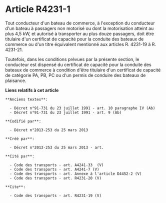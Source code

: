 # Article R4231-1

Tout conducteur d'un bateau de commerce, à l'exception du conducteur d'un bateau à passagers non motorisé ou dont la
motorisation atteint au plus 4,5 kW, et autorisé à transporter au plus douze passagers, doit être titulaire d'un certificat
de capacité pour la conduite des bateaux de commerce ou d'un titre équivalent mentionné aux articles R. 4231-19 à R.
4231-21. 

Toutefois, dans les conditions prévues par la présente section, le conducteur est dispensé du certificat de capacité pour la
conduite des bateaux de commerce à condition d'être titulaire d'un certificat de capacité de catégorie PA, PB, PC ou d'un
permis de conduire des bateaux de plaisance.

**Liens relatifs à cet article**

	**Anciens textes**:

	  - Décret n°91-731 du 23 juillet 1991 - art. 10 paragraphe IV (Ab)
	  - Décret n°91-731 du 23 juillet 1991 - art. 9 (Ab)

	**Codifié par**:

	  - Décret n°2013-253 du 25 mars 2013

	**Créé par**:

	  - Décret n°2013-253 du 25 mars 2013 - art.

	**Cité par**:

	  - Code des transports - art. A4241-33  (V)
	  - Code des transports - art. A4241-7 (V)
	  - Code des transports - art. Annexe à l'article D4452-2 (V)
	  - Code des transports - art. R4231-20 (V)

	**Cite**:

	  - Code des transports - art. R4231-19 (V)
